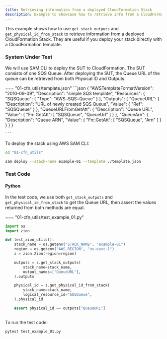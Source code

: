```yaml
---
title: Retrieving information from a deployed CloudFormation Stack
description: Example to showcase how to retrieve info from a CloudFormation Stack
---
```


This example shows how to use `get_stack_outputs` and `get_physical_id_from_stack` to retrieve information from a deployed CloudFormation Stack. They are useful if you deploy your stack directly with a CloudFormation template.

### System Under Test

We will use SAM CLI to deploy the SUT to CloudFormation. The SUT consists of one SQS Queue. After deploying the SUT, the Queue URL of the queue can be retrieved from both Physical ID and Outputs.

=== "01-cfn_utils/template.json"
    ```json
    {
        "AWSTemplateFormatVersion": "2010-09-09",
        "Description": "simple SQS template",
        "Resources": {
            "SQSQueue": {
                "Type": "AWS::SQS::Queue"
            }
        },
        "Outputs": {
            "QueueURL": {
                "Description": "URL of newly created SQS Queue",
                "Value": {
                    "Ref": "SQSQueue"
                }
            },
            "QueueURLFromGetAtt": {
                "Description": "Queue URL",
                "Value": {
                    "Fn::GetAtt": [
                        "SQSQueue",
                        "QueueUrl"
                    ]
                }
            },
            "QueueArn": {
                "Description": "Queue ARN",
                "Value": {
                    "Fn::GetAtt": [
                        "SQSQueue",
                        "Arn"
                    ]
                }
            }
        }
    }

    ```

To deploy the stack using AWS SAM CLI:

```bash
cd "01-cfn_utils"

sam deploy --stack-name example-01 --template ./template.json
```

### Test Code

#### Python

In the test code, we use both `get_stack_outputs` and `get_physical_id_from_stack` to get the Queue URL, then assert the values returned from both methods are equal.

=== "01-cfn_utils/test_example_01.py"
```python
import os
import zion

def test_zion_utils():
    stack_name = os.getenv("STACK_NAME", "example-01")
    region = os.getenv("AWS_REGION", "us-east-1")
    z = zion.Zion(region=region)

    outputs = z.get_stack_outputs(
        stack_name=stack_name,
        output_names=["QueueURL"],
    ).outputs

    physical_id = z.get_physical_id_from_stack(
        stack_name=stack_name,
        logical_resource_id="SQSQueue",
    ).physical_id

    assert physical_id == outputs["QueueURL"]
    
```

To run the test code:

```bash
pytest test_example_01.py
```
